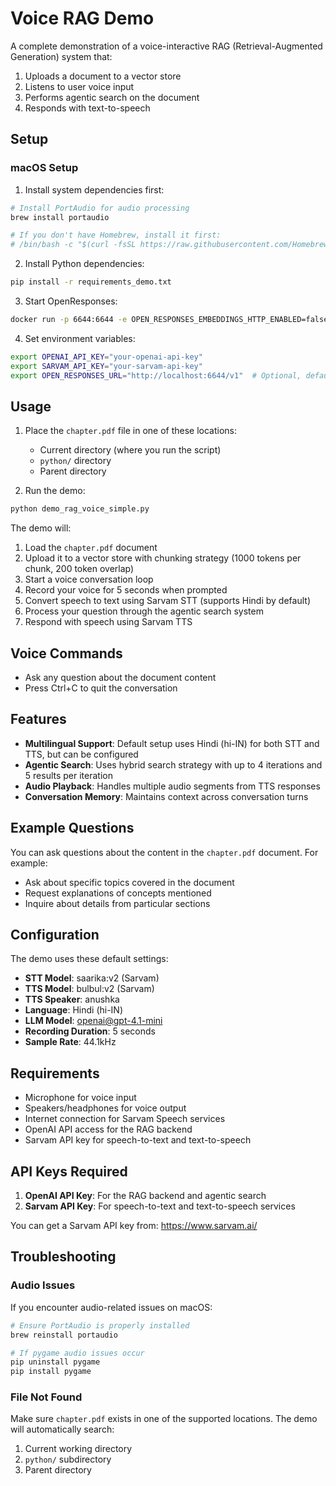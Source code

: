 # Voice RAG Demo

A complete demonstration of a voice-interactive RAG (Retrieval-Augmented Generation) system that:

1. Uploads a document to a vector store
2. Listens to user voice input
3. Performs agentic search on the document
4. Responds with text-to-speech

## Setup

### macOS Setup

1. Install system dependencies first:
```bash
# Install PortAudio for audio processing
brew install portaudio

# If you don't have Homebrew, install it first:
# /bin/bash -c "$(curl -fsSL https://raw.githubusercontent.com/Homebrew/install/HEAD/install.sh)"
```

2. Install Python dependencies:
```bash
pip install -r requirements_demo.txt
```
3. Start OpenResponses:
```bash
docker run -p 6644:6644 -e OPEN_RESPONSES_EMBEDDINGS_HTTP_ENABLED=false masaicai/open-responses-onnx:latest
```

4. Set environment variables:
```bash
export OPENAI_API_KEY="your-openai-api-key"
export SARVAM_API_KEY="your-sarvam-api-key"
export OPEN_RESPONSES_URL="http://localhost:6644/v1"  # Optional, defaults to localhost:8080/v1
```

## Usage

1. Place the `chapter.pdf` file in one of these locations:
   - Current directory (where you run the script)
   - `python/` directory 
   - Parent directory

2. Run the demo:
```bash
python demo_rag_voice_simple.py
```

The demo will:
1. Load the `chapter.pdf` document
2. Upload it to a vector store with chunking strategy (1000 tokens per chunk, 200 token overlap)
3. Start a voice conversation loop
4. Record your voice for 5 seconds when prompted
5. Convert speech to text using Sarvam STT (supports Hindi by default)
6. Process your question through the agentic search system
7. Respond with speech using Sarvam TTS

## Voice Commands

- Ask any question about the document content
- Press Ctrl+C to quit the conversation

## Features

- **Multilingual Support**: Default setup uses Hindi (hi-IN) for both STT and TTS, but can be configured
- **Agentic Search**: Uses hybrid search strategy with up to 4 iterations and 5 results per iteration
- **Audio Playback**: Handles multiple audio segments from TTS responses
- **Conversation Memory**: Maintains context across conversation turns

## Example Questions

You can ask questions about the content in the `chapter.pdf` document. For example:
- Ask about specific topics covered in the document
- Request explanations of concepts mentioned
- Inquire about details from particular sections

## Configuration

The demo uses these default settings:
- **STT Model**: saarika:v2 (Sarvam)
- **TTS Model**: bulbul:v2 (Sarvam)
- **TTS Speaker**: anushka
- **Language**: Hindi (hi-IN)
- **LLM Model**: openai@gpt-4.1-mini
- **Recording Duration**: 5 seconds
- **Sample Rate**: 44.1kHz

## Requirements

- Microphone for voice input
- Speakers/headphones for voice output
- Internet connection for Sarvam Speech services
- OpenAI API access for the RAG backend
- Sarvam API key for speech-to-text and text-to-speech

## API Keys Required

1. **OpenAI API Key**: For the RAG backend and agentic search
2. **Sarvam API Key**: For speech-to-text and text-to-speech services

You can get a Sarvam API key from: https://www.sarvam.ai/

## Troubleshooting

### Audio Issues
If you encounter audio-related issues on macOS:
```bash
# Ensure PortAudio is properly installed
brew reinstall portaudio

# If pygame audio issues occur
pip uninstall pygame
pip install pygame
```

### File Not Found
Make sure `chapter.pdf` exists in one of the supported locations. The demo will automatically search:
1. Current working directory
2. `python/` subdirectory
3. Parent directory 
